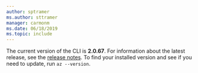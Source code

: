 ```yaml
---
author: sptramer
ms.author: sttramer
manager: carmonm
ms.date: 06/18/2019
ms.topic: include
---
```

The current version of the CLI is __2.0.67__. For information about the latest release, see the [release notes](../release-notes-azure-cli.md). To find your installed version and see if you need to update, run `az --version`.
